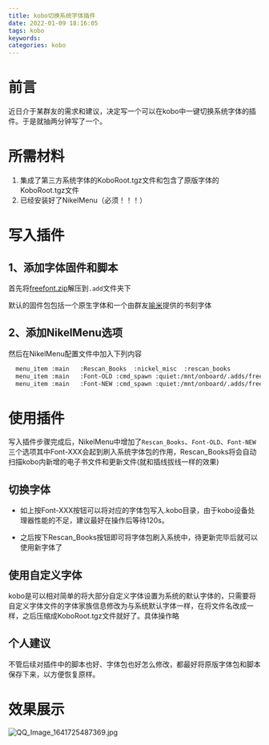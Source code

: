 ```yaml
---
title: kobo切换系统字体插件
date: 2022-01-09 18:16:05
tags: kobo
keywords:
categories: kobo
---
```

# 前言
近日介于某群友的需求和建议，决定写一个可以在kobo中一键切换系统字体的插件。于是就抽两分钟写了一个。

# 所需材料

1. 集成了第三方系统字体的KoboRoot.tgz文件和包含了原版字体的KoboRoot.tgz文件
2. 已经安装好了NikelMenu（必须！！！）



# 写入插件

## 1、添加字体固件和脚本

首先将[freefont.zip](https://d-m.club/J6eBPR)解压到`.add`文件夹下

默认的固件包包括一个原生字体和一个由群友[喻米](https://wpa.qq.com/msgrd?v=3&uin=1581755776&site=qq&menu=yes)提供的书刻字体

## 2、添加NikelMenu选项

然后在NikelMenu配置文件中加入下列内容

```bash
  menu_item :main   :Rescan_Books  :nickel_misc  :rescan_books
  menu_item :main   :Font-OLD :cmd_spawn :quiet:/mnt/onboard/.adds/freefont/old.sh
  menu_item :main   :Font-NEW :cmd_spawn :quiet:/mnt/onboard/.adds/freefont/new.sh
```



# 使用插件

写入插件步骤完成后，NikelMenu中增加了`Rescan_Books`、`Font-OLD`、`Font-NEW` 三个选项其中Font-XXX会起到刷入系统字体包的作用，Rescan_Books将会自动扫描kobo内新增的电子书文件和更新文件(就和插线拔线一样的效果)

## 切换字体

* 如上按Font-XXX按钮可以将对应的字体包写入.kobo目录，由于kobo设备处理器性能的不足，建议最好在操作后等待120s。

* 之后按下Rescan_Books按钮即可将字体包刷入系统中，待更新完毕后就可以使用新字体了

## 使用自定义字体

kobo是可以相对简单的将大部分自定义字体设置为系统的默认字体的，只需要将自定义字体文件的字体家族信息修改为与系统默认字体一样，在将文件名改成一样，之后压缩成KoboRoot.tgz文件就好了。具体操作略

## 个人建议

不管后续对插件中的脚本也好、字体包也好怎么修改，都最好将原版字体包和脚本保存下来，以方便恢复原样。



# 效果展示



![QQ_Image_1641725487369.jpg](https://zzy-ac1.coding.net/p/import-p2i9/d/My-Selves-Cloud/git/raw/main//images/2022/02/07/QQ_Image_1641725487369.jpg)
